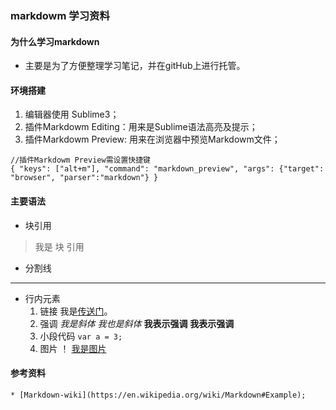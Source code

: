 ### markdowm 学习资料
#### 为什么学习markdown
* 主要是为了方便整理学习笔记，并在gitHub上进行托管。
#### 环境搭建
1. 编辑器使用 Sublime3；
2. 插件Markdowm Editing：用来是Sublime语法高亮及提示；
3. 插件Markdowm Preview: 用来在浏览器中预览Markdowm文件；
```
//插件Markdowm Preview需设置快捷键
{ "keys": ["alt+m"], "command": "markdown_preview", "args": {"target": "browser", "parser":"markdown"} }
```
#### 主要语法
* 块引用
>我是
>块
>引用
* 分割线
-------------------
* 行内元素
    1. 链接
        我是[传送门]('https://github.com/AmberAAA/love')。
    2. 强调
        *我是斜体*
        _我也是斜体_
        **我表示强调**
        __我表示强调__
    3. 小段代码
        `var a = 3;`
    4. 图片
        ！ [我是图片](http://moepic.cc/images/2016/04/22/08b4ba3ab3ba88b56223cdc31b710011.jpg)
#### 参考资料
    * [Markdown-wiki](https://en.wikipedia.org/wiki/Markdown#Example);